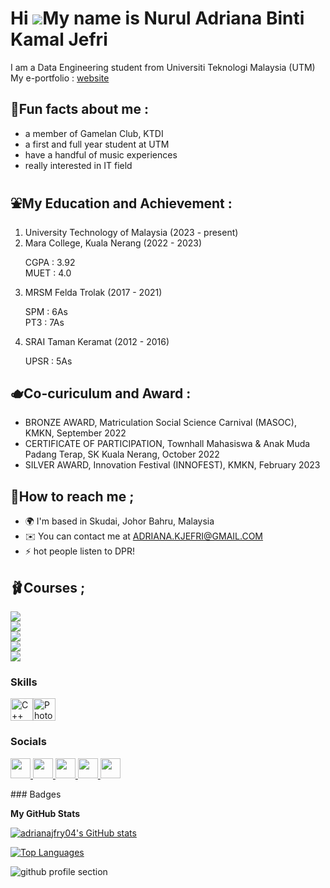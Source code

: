Hi ![](https://user-images.githubusercontent.com/18350557/176309783-0785949b-9127-417c-8b55-ab5a4333674e.gif)My name is Nurul Adriana Binti Kamal Jefri
=======================================================================================================================================================
I am a Data Engineering student from Universiti Teknologi Malaysia (UTM) </br>
My e-portfolio : [website](https://adrianajfry04.github.io/)

🏹Fun facts about me :
------------------------------------------------------------------------
- a member of Gamelan Club, KTDI 
- a first and full year student at UTM
- have a handful of music experiences
- really interested in IT field


⛲My Education and Achievement :
------------------------------------------------------------------------
1. University Technology of Malaysia (2023 - present)
2. Mara College, Kuala Nerang (2022 - 2023)
   <p> CGPA : 3.92 </br>
      MUET : 4.0 </p>
3. MRSM Felda Trolak (2017 - 2021)
   <p> SPM : 6As </br>
      PT3 : 7As </p>
4. SRAI Taman Keramat (2012 - 2016)
   <p> UPSR : 5As </p>


🫖Co-curiculum and Award :
------------------------------------------------------------------------
- BRONZE AWARD, Matriculation Social Science Carnival (MASOC), KMKN, September 2022
- CERTIFICATE OF PARTICIPATION, Townhall Mahasiswa & Anak Muda Padang Terap, SK Kuala Nerang, October 2022
- SILVER AWARD, Innovation Festival (INNOFEST), KMKN, February 2023


🫧How to reach me ;
------------------------------------------------------------------------
* 🌍  I'm based in Skudai, Johor Bahru, Malaysia
* ✉️  You can contact me at [ADRIANA.KJEFRI@GMAIL.COM](mailto:ADRIANA.KJEFRI@GMAIL.COM)
* ⚡  hot people listen to DPR!

🩰Courses ;
------------------------------------------------------------------------
<a href="https://github.com/adrianajfry04/SECP1513-TIS">
  <img align="center" src="https://github-readme-stats.vercel.app/api/pin/?username=adrianajfry04&repo=SECP1513-TIS&theme=midnight-purple" />
</a>
</br>
<a href="https://github.com/adrianajfry04/SECJ1013-PT">
  <img align="center" src="https://github-readme-stats.vercel.app/api/pin/?username=adrianajfry04&repo=SECJ1013-PT&theme=midnight-purple" />
</a>
</br>
<a href="https://github.com/adrianajfry04/SECI1013-DS">
  <img align="center" src="https://github-readme-stats.vercel.app/api/pin/?username=adrianajfry04&repo=SECI1013-DS&theme=midnight-purple" />
</a>
</br>
<a href="https://github.com/adrianajfry04/SECR1013-DL">
  <img align="center" src="https://github-readme-stats.vercel.app/api/pin/?username=adrianajfry04&repo=SECR1013-DL&theme=midnight-purple" />
</a>
</br>
<a href="https://github.com/adrianajfry04/ULRS1032-JD">
  <img align="center" src="https://github-readme-stats.vercel.app/api/pin/?username=adrianajfry04&repo=ULRS1032-JD&theme=midnight-purple" />
</a>

### Skills

<p align="left">
<a href="https://docs.microsoft.com/en-us/cpp/?view=msvc-170" target="_blank" rel="noreferrer"><img src="https://raw.githubusercontent.com/danielcranney/readme-generator/main/public/icons/skills/cplusplus-colored.svg" width="36" height="36" alt="C++" /></a><a href="https://www.adobe.com/uk/products/photoshop.html" target="_blank" rel="noreferrer"><img src="https://raw.githubusercontent.com/danielcranney/readme-generator/main/public/icons/skills/photoshop-colored.svg" width="36" height="36" alt="Photoshop" /></a>
</p>


### Socials

<p align="left"> <a href="https://www.github.com/adrianajfry04" target="_blank" rel="noreferrer"> <picture> <source media="(prefers-color-scheme: dark)" srcset="https://raw.githubusercontent.com/danielcranney/readme-generator/main/public/icons/socials/github-dark.svg" /> <source media="(prefers-color-scheme: light)" srcset="https://raw.githubusercontent.com/danielcranney/readme-generator/main/public/icons/socials/github.svg" /> <img src="https://raw.githubusercontent.com/danielcranney/readme-generator/main/public/icons/socials/github.svg" width="32" height="32" /> </picture> </a> <a href="http://www.instagram.com/lady.everlyn" target="_blank" rel="noreferrer"> <picture> <source media="(prefers-color-scheme: dark)" srcset="undefined" /> <source media="(prefers-color-scheme: light)" srcset="https://raw.githubusercontent.com/danielcranney/readme-generator/main/public/icons/socials/instagram.svg" /> <img src="https://raw.githubusercontent.com/danielcranney/readme-generator/main/public/icons/socials/instagram.svg" width="32" height="32" /> </picture> </a> <a href="https://www.linkedin.com/in/adrianajefri" target="_blank" rel="noreferrer"> <picture> <source media="(prefers-color-scheme: dark)" srcset="https://raw.githubusercontent.com/danielcranney/readme-generator/main/public/icons/socials/linkedin-dark.svg" /> <source media="(prefers-color-scheme: light)" srcset="https://raw.githubusercontent.com/danielcranney/readme-generator/main/public/icons/socials/linkedin.svg" /> <img src="https://raw.githubusercontent.com/danielcranney/readme-generator/main/public/icons/socials/linkedin.svg" width="32" height="32" /> </picture> </a> <a href="https://www.x.com/nanajfry" target="_blank" rel="noreferrer"> <picture> <source media="(prefers-color-scheme: dark)" srcset="https://raw.githubusercontent.com/danielcranney/readme-generator/main/public/icons/socials/twitter-dark.svg" /> <source media="(prefers-color-scheme: light)" srcset="https://raw.githubusercontent.com/danielcranney/readme-generator/main/public/icons/socials/twitter.svg" /> <img src="https://raw.githubusercontent.com/danielcranney/readme-generator/main/public/icons/socials/twitter.svg" width="32" height="32" /> </picture> </a> <a href="https://www.youtube.com/@lady.everlyn" target="_blank" rel="noreferrer"> <picture> <source media="(prefers-color-scheme: dark)" srcset="undefined" /> <source media="(prefers-color-scheme: light)" srcset="https://raw.githubusercontent.com/danielcranney/readme-generator/main/public/icons/socials/youtube.svg" /> <img src="https://raw.githubusercontent.com/danielcranney/readme-generator/main/public/icons/socials/youtube.svg" width="32" height="32" /> </picture> </a></p>
### Badges

<b>My GitHub Stats</b>

<a href="http://www.github.com/adrianajfry04"><img src="https://github-readme-stats.vercel.app/api?username=adrianajfry04&show_icons=true&hide=&count_private=true&title_color=a855f7&text_color=ffffff&icon_color=0891b2&bg_color=1c1917&hide_border=true&show_icons=true" alt="adrianajfry04's GitHub stats" /></a>

<a href="https://github.com/adrianajfry04" align="left"><img src="https://github-readme-stats.vercel.app/api/top-langs/?username=adrianajfry04&langs_count=10&title_color=a855f7&text_color=ffffff&icon_color=0891b2&bg_color=1c1917&hide_border=true&locale=en&custom_title=Top%20%Languages" alt="Top Languages" /></a>

![github profile section](https://github.com/adrianajfry04/e-portfolio/assets/150121149/1e5472e6-0725-4c82-be04-46d6bc91f641)

<!---
adrianajfry04/adrianajfry04 is a ✨ special ✨ repository because its `README.md` (this file) appears on your GitHub profile.
You can click the Preview link to take a look at your changes.
--->
